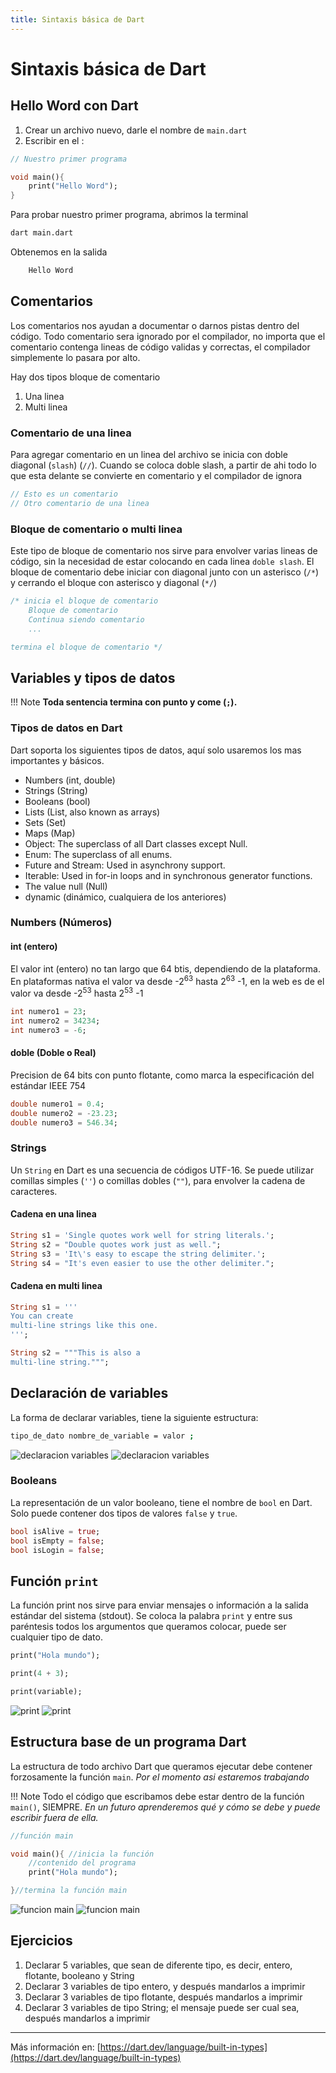 ```yaml
---
title: Sintaxis básica de Dart
---
```


# Sintaxis básica de Dart

## Hello Word con Dart

1. Crear un archivo nuevo, darle el nombre de `main.dart`
2. Escribir en el :

```dart title="main.dart"
// Nuestro primer programa

void main(){
    print("Hello Word");
}

```

Para probar nuestro primer programa, abrimos la terminal

```bash
dart main.dart
```

Obtenemos en la salida

```bash
    Hello Word
```

## Comentarios

Los comentarios nos ayudan a documentar o darnos pistas dentro del código. Todo comentario sera ignorado por el compilador, no importa que el comentario contenga lineas de código validas y correctas, el compilador simplemente lo pasara por alto.

Hay dos tipos bloque de comentario

1. Una linea
2. Multi linea

### Comentario de una linea

Para agregar comentario en un linea del archivo se inicia con doble diagonal (`slash`) (`//`).
Cuando se coloca doble slash, a partir de ahi todo lo que esta delante se convierte en comentario y el compilador de ignora

```dart
// Esto es un comentario
// Otro comentario de una linea
```

### Bloque de comentario o multi linea

Este tipo de bloque de comentario nos sirve para envolver varias lineas de código, sin la necesidad de estar colocando en cada linea `doble slash`.
El bloque de comentario debe iniciar con diagonal junto con un asterisco (`/*`) y cerrando el bloque con asterisco y diagonal (`*/`)

```dart
/* inicia el bloque de comentario
    Bloque de comentario
    Continua siendo comentario
    ...

termina el bloque de comentario */
```

## Variables y tipos de datos

!!! Note
    **Toda sentencia termina con punto y come (`;`).**

### Tipos de datos en Dart

Dart soporta los siguientes tipos de datos, aquí solo usaremos los mas importantes y básicos.

- Numbers (int, double)
- Strings (String)
- Booleans (bool)
- Lists (List, also known as arrays)
- Sets (Set)
- Maps (Map)
- Object: The superclass of all Dart classes except Null.
- Enum: The superclass of all enums.
- Future and Stream: Used in asynchrony support.
- Iterable: Used in for-in loops and in synchronous generator functions.
- The value null (Null)
- dynamic (dinámico, cualquiera de los anteriores)

### Numbers (Números)

#### int (entero)

El valor int (entero) no tan largo que 64 btis, dependiendo de la plataforma. En plataformas nativa el valor va desde -2<sup>63</sup> hasta 2<sup>63</sup> -1, en la web es de el valor va desde -2<sup>53</sup> hasta 2<sup>53</sup> -1

```dart
int numero1 = 23;
int numero2 = 34234;
int numero3 = -6;
```

#### doble (Doble o Real)

Precision de 64 bits con punto flotante, como marca la especificación del estándar IEEE 754

```dart
double numero1 = 0.4;
double numero2 = -23.23;
double numero3 = 546.34;
```

### Strings

Un `String` en Dart es una secuencia de códigos UTF-16. Se puede utilizar comillas simples (`''`) o comillas dobles (`""`), para envolver la cadena de caracteres.

#### Cadena en una linea

```dart
String s1 = 'Single quotes work well for string literals.';
String s2 = "Double quotes work just as well.";
String s3 = 'It\'s easy to escape the string delimiter.';
String s4 = "It's even easier to use the other delimiter.";
```

#### Cadena en multi linea

```dart
String s1 = '''
You can create
multi-line strings like this one.
''';

String s2 = """This is also a
multi-line string.""";
```

## Declaración de variables

La forma de declarar variables, tiene la siguiente estructura:

```bash
tipo_de_dato nombre_de_variable = valor ;
```

![declaracion variables](./../assets/declaracion_variable.png#only-light)
![declaracion variables](./../assets/declaracion_variable_dark.png#only-dark)

### Booleans

La representación de un valor booleano, tiene el nombre de `bool` en Dart. Solo puede contener dos tipos de valores `false` y `true`.

```dart
bool isAlive = true;
bool isEmpty = false;
bool isLogin = false;
```

## Función `print`

La función print nos sirve para enviar mensajes o información a la salida estándar del sistema (stdout).
Se coloca la palabra `print` y entre sus paréntesis todos los argumentos que queramos colocar, puede ser cualquier tipo de dato.

```dart
print("Hola mundo");

print(4 + 3);

print(variable);
```

![print](../assets/print.png#only-light)
![print](../assets/print_dark.png#only-dark)

## Estructura base de un programa Dart

La estructura de todo archivo Dart que queramos ejecutar debe contener forzosamente la función `main`. *Por el momento asi estaremos trabajando*

!!! Note
    Todo el código que escribamos debe estar dentro de la función `main()`, SIEMPRE.
    *En un futuro aprenderemos qué y cómo se debe y puede escribir fuera de ella.*

```dart
//función main

void main(){ //inicia la función
    //contenido del programa
    print("Hola mundo");

}//termina la función main
```

![funcion main](../assets/main_funcion.png#only-light)
![funcion main](../assets/main_funcion_dark.png#only-dark)

## Ejercicios

1. Declarar 5 variables, que sean de diferente tipo, es decir, entero, flotante, booleano y String
2. Declarar 3 variables de tipo entero, y después mandarlos a imprimir
3. Declarar 3 variables de tipo flotante, después mandarlos a imprimir
4. Declarar 3 variables de tipo String; el mensaje puede ser cual sea, después mandarlos a imprimir

---

Más información en: [https://dart.dev/language/built-in-types](https://dart.dev/language/built-in-types)
